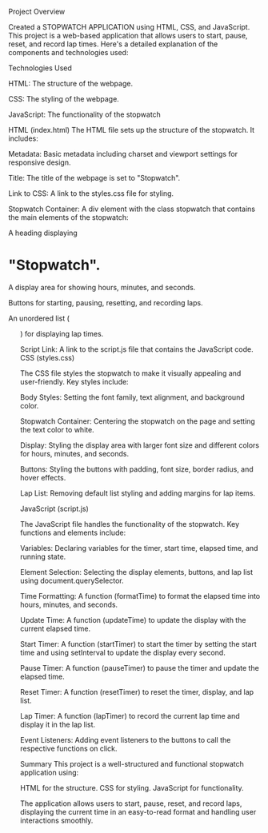 Project Overview

Created a STOPWATCH APPLICATION using HTML, CSS, and JavaScript. This project is a web-based application that allows users to start, pause, reset, and record lap times. Here's a detailed explanation of the components and technologies used:

Technologies Used

HTML: The structure of the webpage.

CSS: The styling of the webpage.

JavaScript: The functionality of the stopwatch

HTML (index.html)
The HTML file sets up the structure of the stopwatch. It includes:

Metadata: Basic metadata including charset and viewport settings for responsive design.

Title: The title of the webpage is set to "Stopwatch".

Link to CSS: A link to the styles.css file for styling.

Stopwatch Container: A div element with the class stopwatch that contains the main elements of the stopwatch:

A heading  displaying <h1>"Stopwatch".</h1>

A display area for showing hours, minutes, and seconds.

Buttons for starting, pausing, resetting, and recording laps.

An unordered list (<ul>) for displaying lap times.

Script Link: A link to the script.js file that contains the JavaScript code.
CSS (styles.css)

The CSS file styles the stopwatch to make it visually appealing and user-friendly. Key styles include:

Body Styles: Setting the font family, text alignment, and background color.

Stopwatch Container: Centering the stopwatch on the page and setting the text color to white.

Display: Styling the display area with larger font size and different colors for hours, minutes, and seconds.

Buttons: Styling the buttons with padding, font size, border radius, and hover effects.

Lap List: Removing default list styling and adding margins for lap items.


JavaScript (script.js)

The JavaScript file handles the functionality of the stopwatch. Key functions and elements include:

Variables: Declaring variables for the timer, start time, elapsed time, and running state.

Element Selection: Selecting the display elements, buttons, and lap list using document.querySelector.

Time Formatting: A function (formatTime) to format the elapsed time into hours, minutes, and seconds.

Update Time: A function (updateTime) to update the display with the current elapsed time.

Start Timer: A function (startTimer) to start the timer by setting the start time and using setInterval to update the display every second.

Pause Timer: A function (pauseTimer) to pause the timer and update the elapsed time.

Reset Timer: A function (resetTimer) to reset the timer, display, and lap list.

Lap Timer: A function (lapTimer) to record the current lap time and display it in the lap list.

Event Listeners: Adding event listeners to the buttons to call the respective functions on click.

Summary
This project is a well-structured and functional stopwatch application using:


HTML for the structure.
CSS for styling.
JavaScript for functionality.

The application allows users to start, pause, reset, and record laps, displaying the current time in an easy-to-read format and handling user interactions smoothly.
